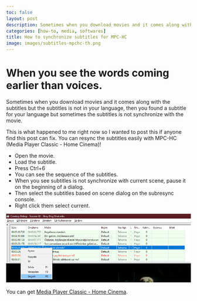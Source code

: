 ```yaml
---
toc: false
layout: post
description: Sometimes when you download movies and it comes along with the subtitles but the subtitles is not in your language, then you found a subtitle for your language but sometimes the subtitles is not synchronize with the movie.
categories: [how-to, media, softwares]
title: How to synchronize subtitles for MPC-HC
image: images/subtitles-mpchc-th.png
---
```

# When you see the words coming earlier than voices.

Sometimes when you download movies and it comes along with the subtitles but the subtitles is not in your language, then you found a subtitle for your language but sometimes the subtitles is not synchronize with the movie.

This is what happened to me right now so I wanted to post this if anyone find this post can fix. You can resync the subtitles easily with MPC-HC (Media Player Classic - Home Cinema)!

- Open the movie.
- Load the subtitle.
- Press Ctrl+6
- You can see the sequence of the subtitles.
- When you see subtitles is not synchronize with current scene, pause it on the beginning of a dialog.
- Then select the subtitles based on scene dialog on the subresync console.
- Right click them select current.

![This is how it looks](/images/mpc-hc-resync.png "The red subtitles indicate where I am right now but the subtitle that I highleted is actually what I hear.")

You can get [Media Player Classic - Home Cinema](https://mpc-hc.org/).